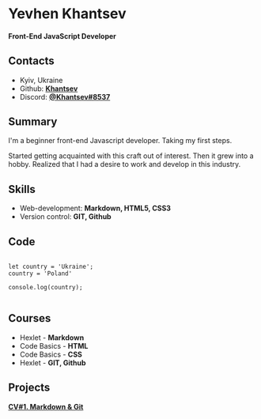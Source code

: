 # Yevhen Khantsev
#### Front-End JavaScript Developer


## Contacts

* Kyiv, Ukraine
* Github: [__Khantsev__](https://github.com/Khantsev)
* Discord: [__@Khantsev#8537__](https://discord.com/)


## Summary 

I'm a beginner front-end Javascript developer. Taking my first steps. 

Started getting acquainted with this craft out of interest. Then it grew into a hobby. Realized that I had a desire to work and develop in this industry.


## Skills

* Web-development: __Markdown, HTML5, CSS3__
* Version control: __GIT, Github__


## Code

```

let country = 'Ukraine';
country = 'Poland'

console.log(country);


```

## Courses

* Hexlet - __Markdown__
* Code Basics - __HTML__
* Code Basics - __CSS__
* Hexlet - __GIT, Github__


## Projects

[__CV#1. Markdown & Git__](https://Khantsev.github.io/rsschool-cv/cv)
